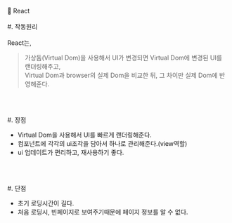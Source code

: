 📌 React
<br/>
<br/>
#. 작동원리
<br/>
<br/>
  React는, 
<br/>
  > 가상돔(Virtual Dom)을 사용해서 UI가 변경되면 Virtual Dom에 변경된 UI를 랜더링해주고,<br>Virtual Dom과 browser의 실제 Dom을 비교한 뒤, 그 차이만 실제 Dom에 반영해준다.

<br/>
<br/>

#. 장점
  - Virtual Dom을 사용해서 UI를 빠르게 랜더링해준다.
  - 컴포넌트에 각각의 ui조각을 담아서 하나로 관리해준다.(view역할)
  - ui 업데이트가 편리하고, 재사용하기 좋다.

<br/>
<br/>

#. 단점
  - 초기 로딩시간이 길다.
  - 처음 로딩시, 빈페이지로 보여주기때문에 페이지 정보를 알 수 없다.